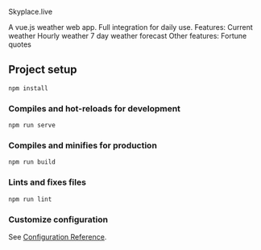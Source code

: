 Skyplace.live

A vue.js weather web app. Full integration for daily use.
Features:
  Current weather
  Hourly weather
  7 day weather forecast
Other features:
  Fortune quotes

## Project setup
```
npm install
```

### Compiles and hot-reloads for development
```
npm run serve
```

### Compiles and minifies for production
```
npm run build
```

### Lints and fixes files
```
npm run lint
```

### Customize configuration
See [Configuration Reference](https://cli.vuejs.org/config/).
